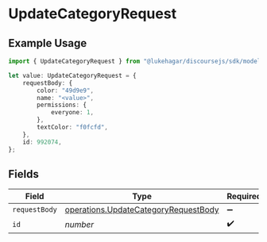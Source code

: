 # UpdateCategoryRequest

## Example Usage

```typescript
import { UpdateCategoryRequest } from "@lukehagar/discoursejs/sdk/models/operations";

let value: UpdateCategoryRequest = {
    requestBody: {
        color: "49d9e9",
        name: "<value>",
        permissions: {
            everyone: 1,
        },
        textColor: "f0fcfd",
    },
    id: 992074,
};
```

## Fields

| Field                                                                                               | Type                                                                                                | Required                                                                                            | Description                                                                                         |
| --------------------------------------------------------------------------------------------------- | --------------------------------------------------------------------------------------------------- | --------------------------------------------------------------------------------------------------- | --------------------------------------------------------------------------------------------------- |
| `requestBody`                                                                                       | [operations.UpdateCategoryRequestBody](../../../sdk/models/operations/updatecategoryrequestbody.md) | :heavy_minus_sign:                                                                                  | N/A                                                                                                 |
| `id`                                                                                                | *number*                                                                                            | :heavy_check_mark:                                                                                  | N/A                                                                                                 |
